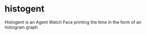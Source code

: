 histogent
=========

Histogent is an Agent Watch Face printing the time in the form of an histogram graph
